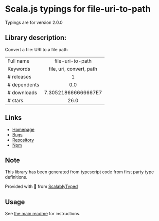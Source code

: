 
# Scala.js typings for file-uri-to-path

Typings are for version 2.0.0

## Library description:
Convert a file: URI to a file path

|                    |                 |
| ------------------ | :-------------: |
| Full name          | file-uri-to-path |
| Keywords           | file, uri, convert, path |
| # releases         | 1 |
| # dependents       | 0.0 |
| # downloads        | 7.305218666666667E7 |
| # stars            | 26.0 |

## Links
- [Homepage](https://github.com/TooTallNate/file-uri-to-path)
- [Bugs](https://github.com/TooTallNate/file-uri-to-path/issues)
- [Repository](https://github.com/TooTallNate/file-uri-to-path)
- [Npm](https://www.npmjs.com/package/file-uri-to-path)
    


## Note
This library has been generated from typescript code from first party type definitions.

Provided with :purple_heart: from [ScalablyTyped](https://github.com/oyvindberg/ScalablyTyped)

## Usage
See [the main readme](../../readme.md) for instructions.


